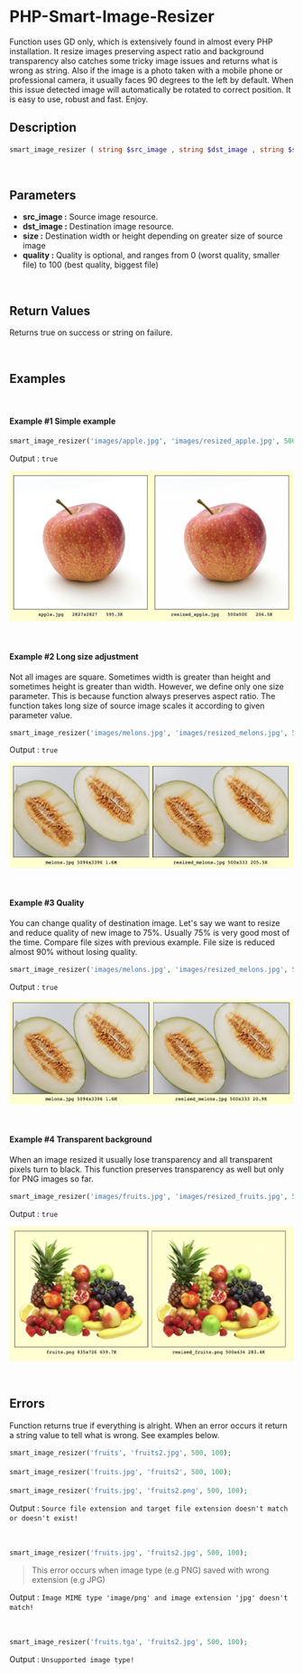 # PHP-Smart-Image-Resizer

Function uses GD only, which is extensively found in almost every PHP installation. It resize images preserving aspect ratio and background transparency also catches some tricky image issues and returns what is wrong as string. Also if the image is a photo taken with a mobile phone or professional camera, it usually faces 90 degrees to the left by default. When this issue detected image will automatically be rotated to correct position. It is easy to use, robust and fast. Enjoy.

## Description
```php
smart_image_resizer ( string $src_image , string $dst_image , string $size , $quality = 100 ) true : string
```

<br/>

## Parameters
- **src_image :** Source image resource.
- **dst_image :** Destination image resource.
- **size :** Destination width or height depending on greater size of source image
- **quality :** Quality is optional, and ranges from 0 (worst quality, smaller file) to 100 (best quality, biggest file)

<br/>

## Return Values
Returns true on success or string on failure.

<br/>

## Examples

<br/>

#### Example #1 Simple example

```php
smart_image_resizer('images/apple.jpg', 'images/resized_apple.jpg', 500);
```

Output : `true`

![Example-1](https://raw.githubusercontent.com/erman999/PHP-Smart-Image-Resizer/master/examples/example1.jpg)

<br/>

#### Example #2 Long size adjustment

Not all images are square. Sometimes width is greater than height and sometimes height is greater than width. However, we define only one size parameter. This is because function always preserves aspect ratio. The function takes long size of source image scales it according to given parameter value.

```php
smart_image_resizer('images/melons.jpg', 'images/resized_melons.jpg', 500);
```

Output : `true`

![Example-2](https://raw.githubusercontent.com/erman999/PHP-Smart-Image-Resizer/master/examples/example2.jpg)

<br/>

#### Example #3 Quality

You can change quality of destination image. Let's say we want to resize and reduce quality of new image to 75%. Usually 75% is very good most of the time. Compare file sizes with previous example. File size is reduced almost 90% without losing quality.

```php
smart_image_resizer('images/melons.jpg', 'images/resized_melons.jpg', 500, 75);
```

Output : `true`

![Example-3](https://raw.githubusercontent.com/erman999/PHP-Smart-Image-Resizer/master/examples/example3.jpg)

<br/>

#### Example #4 Transparent background

When an image resized it usually lose transparency and all transparent pixels turn to black. This function preserves transparency as well but only for PNG images so far.

```php
smart_image_resizer('images/fruits.jpg', 'images/resized_fruits.jpg', 500, 100);
```

Output : `true`

![Example-4](https://raw.githubusercontent.com/erman999/PHP-Smart-Image-Resizer/master/examples/example4.jpg)

<br/>

## Errors

Function returns true if everything is alright. When an error occurs it return a string value to tell what is wrong. See examples below.

```php
smart_image_resizer('fruits', 'fruits2.jpg', 500, 100);

smart_image_resizer('fruits.jpg', 'fruits2', 500, 100);

smart_image_resizer('fruits.jpg', 'fruits2.png', 500, 100);
```

Output : `Source file extension and target file extension doesn't match or doesn't exist!`

<br/>

```php
smart_image_resizer('fruits.jpg', 'fruits2.jpg', 500, 100);
```

> This error occurs when image type (e.g PNG) saved with wrong extension (e.g JPG)

Output : `Image MIME type 'image/png' and image extension 'jpg' doesn't match!`

<br/>

```php
smart_image_resizer('fruits.tga', 'fruits2.jpg', 500, 100);
```

Output : `Unsupported image type!`

<br/>
